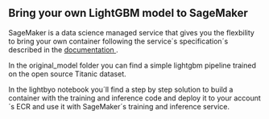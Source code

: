 ## Bring your own LightGBM model to SageMaker

SageMaker is a data science managed service that gives you the flexbility to bring your own container following the service´s specification´s described in the <a href='https://docs.aws.amazon.com/sagemaker/latest/dg/adapt-training-container.html'> documentation </a>.

In the original_model folder you can find a simple lightgbm pipeline trained on the open source Titanic dataset.

In the lightbyo notebook you´ll find a step by step solution to build a container with the training and inference code and deploy it to your account´s ECR and use it with SageMaker´s training and inference service. 